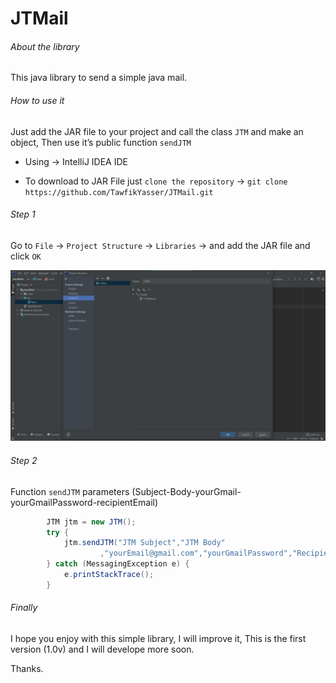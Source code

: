 # JTMail

###### About the library

This java library to send a simple java mail.

###### How to use it

Just add the JAR file to your project and call the class `JTM` and make an object, Then use it’s public function `sendJTM`

- Using -> IntelliJ IDEA IDE

- To download to JAR File just `clone the repository` -> `git clone https://github.com/TawfikYasser/JTMail.git`

###### Step 1

Go to `File` -> `Project Structure` -> `Libraries` -> and add the JAR file and click `OK`

![Img](https://github.com/TawfikYasser/JTMail/blob/main/Img1.png)   

###### Step 2

Function `sendJTM` parameters (Subject-Body-yourGmail-yourGmailPassword-recipientEmail)

```Java
        JTM jtm = new JTM();
        try {
            jtm.sendJTM("JTM Subject","JTM Body"
                    ,"yourEmail@gmail.com","yourGmailPassword","Recipient");
        } catch (MessagingException e) {
            e.printStackTrace();
        }
```

###### Finally

I hope you enjoy with this simple library, I will improve it, This is the first version (1.0v) and I will develope more soon.

Thanks.
